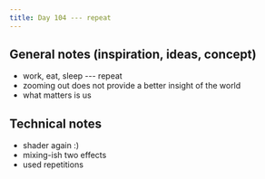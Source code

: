 ```yaml
---
title: Day 104 --- repeat
---
```


## General notes (inspiration, ideas, concept)

- work, eat, sleep --- repeat
- zooming out does not provide a better insight of the world
- what matters is us

## Technical notes

- shader again :)
- mixing-ish two effects
- used repetitions
